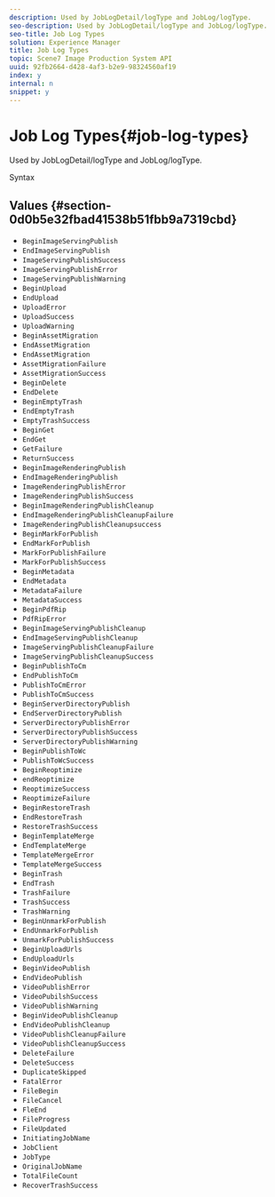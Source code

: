 ```yaml
---
description: Used by JobLogDetail/logType and JobLog/logType.
seo-description: Used by JobLogDetail/logType and JobLog/logType.
seo-title: Job Log Types
solution: Experience Manager
title: Job Log Types
topic: Scene7 Image Production System API
uuid: 92fb2664-d428-4af3-b2e9-98324560af19
index: y
internal: n
snippet: y
---
```


# Job Log Types{#job-log-types}

Used by JobLogDetail/logType and JobLog/logType.

 Syntax 

## Values {#section-0d0b5e32fbad41538b51fbb9a7319cbd}

* `BeginImageServingPublish` 
* `EndImageServingPublish` 
* `ImageServingPublishSuccess` 
* `ImageServingPublishError` 
* `ImageServingPublishWarning` 
* `BeginUpload` 
* `EndUpload` 
* `UploadError` 
* `UploadSuccess` 
* `UploadWarning` 
* `BeginAssetMigration` 
* `EndAssetMigration` 
* `EndAssetMigration` 
* `AssetMigrationFailure` 
* `AssetMigrationSuccess` 
* `BeginDelete` 
* `EndDelete` 
* `BeginEmptyTrash` 
* `EndEmptyTrash` 
* `EmptyTrashSuccess` 
* `BeginGet` 
* `EndGet` 
* `GetFailure` 
* `ReturnSuccess` 
* `BeginImageRenderingPublish` 
* `EndImageRenderingPublish` 
* `ImageRenderingPublishError` 
* `ImageRenderingPublishSuccess` 
* `BeginImageRenderingPublishCleanup` 
* `EndImageRenderingPublishCleanupFailure` 
* `ImageRenderingPublishCleanupsuccess` 
* `BeginMarkForPublish` 
* `EndMarkForPublish` 
* `MarkForPublishFailure` 
* `MarkForPublishSuccess` 
* `BeginMetadata` 
* `EndMetadata` 
* `MetadataFailure` 
* `MetadataSuccess` 
* `BeginPdfRip` 
* `PdfRipError` 
* `BeginImageServingPublishCleanup` 
* `EndImageServingPublishCleanup` 
* `ImageServingPublishCleanupFailure` 
* `ImageServingPublishCleanupSuccess` 
* `BeginPublishToCm` 
* `EndPublishToCm` 
* `PublishToCmError` 
* `PublishToCmSuccess` 
* `BeginServerDirectoryPublish` 
* `EndServerDirectoryPublish` 
* `ServerDirectoryPublishError` 
* `ServerDirectoryPublishSuccess` 
* `ServerDirectoryPublishWarning` 
* `BeginPublishToWc` 
* `PublishToWcSuccess` 
* `BeginReoptimize` 
* `endReoptimize` 
* `ReoptimizeSuccess` 
* `ReoptimizeFailure` 
* `BeginRestoreTrash` 
* `EndRestoreTrash` 
* `RestoreTrashSuccess` 
* `BeginTemplateMerge` 
* `EndTemplateMerge` 
* `TemplateMergeError` 
* `TemplateMergeSuccess` 
* `BeginTrash` 
* `EndTrash` 
* `TrashFailure` 
* `TrashSuccess` 
* `TrashWarning` 
* `BeginUnmarkForPublish` 
* `EndUnmarkForPublish` 
* `UnmarkForPublishSuccess` 
* `BeginUploadUrls` 
* `EndUploadUrls` 
* `BeginVideoPublish` 
* `EndVideoPublish` 
* `VideoPublishError` 
* `VideoPubilshSuccess` 
* `VideoPublishWarning` 
* `BeginVideoPublishCleanup` 
* `EndVideoPublishCleanup` 
* `VideoPublishCleanupFailure` 
* `VideoPublishCleanupSuccess` 
* `DeleteFailure` 
* `DeleteSuccess` 
* `DuplicateSkipped` 
* `FatalError` 
* `FileBegin` 
* `FileCancel` 
* `FleEnd` 
* `FileProgress` 
* `FileUpdated` 
* `InitiatingJobName` 
* `JobClient` 
* `JobType` 
* `OriginalJobName` 
* `TotalFileCount` 
* `RecoverTrashSuccess`

